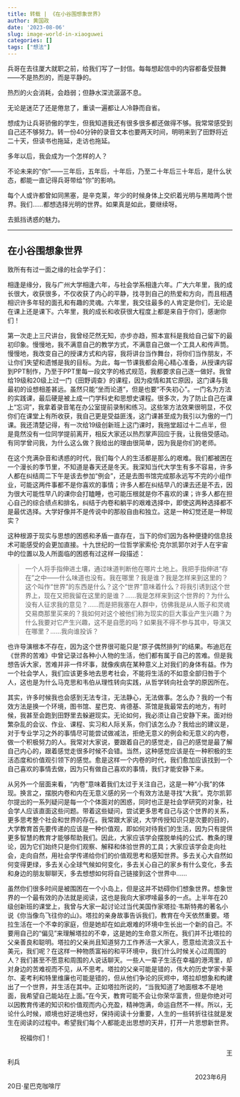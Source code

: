 ```yaml
---
title: 转载 | 《在小谷围想象世界》
author: 黄国政
date: '2023-08-06'
slug: image-world-in-xiaoguwei
categories: []
tags: ["想法"]
---
```


<!--more-->

兵哥在去往厦大就职之前，给我们写了一封信。每每想起信中的内容都备受鼓舞——不是热烈的，而是平静的。

热烈的火会消耗，会趋弱；但静水深流潺潺不息。

无论是迷茫了还是倦怠了，重读一遍都让人冷静而自省。

想成为让兵哥骄傲的学生，但我知道我还有很多很多都还做得不够。我常常感受到自己还不够努力。转一份40分钟的录音文本也要两天时间，明明来到了田野将近二十天，但读书也拖延，走访也拖延。

多年以后，我会成为一个怎样的人？

不论未来的“你”——三年后，五年后，十年后，乃至二十年后三十年后，是什么状态，都能一直记得兵哥带给“你”的影响。

每个人或许都曾如同黑塞，是辛克莱，年少的时候身体上交织着光明与黑暗两个世界。我们……都想选择光明的世界。如果真是如此，要继续呀。

去抵挡诱惑的魅力。

---

## 在小谷围想象世界

致所有有过一面之缘的社会学子们：

相逢是缘分，我与广州大学相逢六年，与社会学系相逢六年。广大六年里，我的成长很大，收获很多，不仅收获了内心的平静，找寻到自己的热爱和方向，而且相遇相识许多年轻的面孔和有趣的灵魂。六年里，我交往最多的人肯定是你们，无论是在课上还是课下。六年里，我的成长和收获很大程度上都是来自于你们，感谢你们！

第一次走上三尺讲台，我曾经茫然无知，亦步亦趋，照本宣科是我给自己留下的最初印象。慢慢地，我不满意自己的教学方式，不满意自己做一个工具人和传声筒。慢慢地，我改变自己的授课方式和内容，我将讲台当作舞台，将你们当作朋友，不让你们失望和遗憾是我的目标。为此，每一节课我都会用心精心准备，从授课内容到PPT制作，乃至于PPT里每一段文字的格式规范，我都要求自己逐一做好。我曾给19级和20级上过一门《田野调查》的课程，因为疫情和其它原因，这门课与我最初的设想相差甚远。虽然只能“坐而论道”，但是也要“不失初心”。一门名为方法的实践课，最后硬是被上成一门学科史和思想史课程。很多次，为了防止自己在课上“忘词”，我拿着录音笔在办公室提前录制和练习。这些笨方法效果很明显，不仅你们在课堂上有所收获，我自己更是受益匪浅，这门课甚至成为我引以为傲的一门课。我还清楚记得，有一次给19级创新班上这门课时，我拖堂超过十二点半，但是竟然没有一位同学提前离开，相反大家还以热烈掌声回应于我，让我倍受感动。有同学曾问我，为什么这么做？我给出的理由很简单，因为我是你们的老师。

在这个充满杂音和诱惑的时代，我们每个人的生活都是那么的艰难。我们都被困在一个漫长的季节里，不知道是春天还是冬天。我深知当代大学生有多不容易，许多人都在纠结周二下午是该去参加“例会”，还是去图书馆完成那永远写不完的小组作业，可能这两件事都不是你喜欢的事情；许多人都在纠结早八的课去还是不去，因为很大可能性早八的课你会打瞌睡，也可能压根就是你不喜欢的课；许多人都在担心自己的综合绩点和排名，纠结于内卷和躺平的艰难选择中，即使这两种选择都不是最优选择。大学好像并不是传说中的那般自由和独立。这是一种幻觉还是一种现实？

这种根源于现实与思想的困惑和矛盾一直存在，当下的你们因为各种便捷的信息技术可能感受的会更加直接。十九世纪的一位哲学家索伦·克尔凯郭尔对于人在宇宙中的位置以及人所面临的困惑有过这样一段描述：

> 一个人将手指伸进土壤，通过味道判断他在哪片土地上。我把手指伸进“存在”之中——什么味道也没有。我在哪里？我是谁？我是怎样来到这里的？这个叫作“世界”的东西是什么？这个“世界”意味着什么？将我引诱到这个世界上，现在又把我留在这里的是谁？……我是怎样来到这个世界的？为什么没有人征求我的意见？……而是把我塞在人群中，彷佛我是从人贩子和灵魂交易商那里买来的？我如何对这个被他们称为现实的巨大事业产生兴趣？为什么我要对它产生兴趣，这不是自愿的吗？如果我不得不参与其中，导演又在哪里？……我向谁投诉？

也许导演根本不存在，因为这个世界很可能只是“原子偶然排列”的结果。布迪厄在《世界的苦难》中曾记录过各种小人物的生活，他们都有属于自己的苦难。但是我想告诉大家，苦难并非一件坏事，就像疾病在某种意义上对我们的身体有益。作为一个社会学人，我们应该更多地去思考社会，不能将生活的不如意全部归咎于个人，这也是为什么马克思和韦伯从理性转向实践，从哲学转向社会学的原因所在。

其实，许多时候我也会感到无法专注，无法静心，无法做事。怎么办？我的一个有效方法是换一个环境，图书馆、星巴克、肯德基、茶馆是我最常去的地方，有时候，我甚至会跑到田野里去躲避现实。无论如何，我必须让自己安静下来。面对纷繁杂乱的会议、作业、课程、实习和人际关系，你们该怎么办？我给出的建议是，对于专业学习之外的事情尽可能尝试做减法，拒绝无意义的例会和无意义的内卷，做一个积极努力的人。我常对大家说，要跟着自己的感觉走，自己的感觉是最了解自己内心的，跟着感觉走很多时候不会错。当然，这种感觉应该是在一种积极的生活态度和价值观引领下的感觉。愈是这样一个内卷的时代，我们愈加应该找到一个自己喜欢的事情去做，因为只有做自己喜欢的事情，我们才能安静下来。

从另外一个层面来看，“内卷”意味着我们太过于关注自己，这是一种“小我”的体现。换言之，摆脱内卷和内在无意义感的另一个有效方法是寻找“大我”。克尔凯郭尔提出的一系列疑问是每一个个体面对的困惑，同时也正是社会学研究的对象，社会学人应该直面这些问题。带着这些疑问，尝试更多思考自己与这个世界的关系，更多思考整个社会和世界的存在。我常跟大家说，大学传授知识只是次要的目的，大学教育首先要传递的应该是一种价值观，即如何对待我们的生活，因为只有提供更多智慧的教育才能够帮助我们。因此，大家应该学会摆脱单纯的公式、教条的理论，因为它们始终只是你们观察、解释和体验世界的工具；大家应该学会走向社会，走向自然，用社会学传递给你们的价值观思考和感知世界。多去关心大自然如何变得更绿，多去关心全球气候如何变化，多去关心自己的家乡有什么变化，多去和身边的朋友聊聊天，多去想想如何将自己链接到这个世界中……

虽然你们很多时间是被围困在一个小岛上，但是这并不妨碍你们想象世界。想象世界的一个最有效的办法就是阅读，这也是我向大家啰嗦最多的一点。上半年在20级创新班的课堂上，我曾与大家一起讨论过当代美国作家塔拉·韦斯特弗的著名小说《你当像鸟飞往你的山》。塔拉的亲身故事告诉我们，教育在今天依然重要。塔拉生活在一个不幸的家庭，但是她却在如此艰难的环境中生长出一个新的自己。不要用自己的“偏见”来理解塔拉的不幸，这是她的生命意义所在。我们并不比塔拉的父亲善良和聪明。塔拉的父亲尚且知道努力工作养活一大家人，愿意给流浪汉五十美元，我们呢？在这样一种物质富裕的和平环境中，我们什么时候关心过周围的人？我们甚至不愿意和周围的人说话聊天。一些人一辈子生活在幸福的港湾里，却对身边的苦难视而不见，从不思考。塔拉的父亲可能是错的，伟大的历史学家卡莱尔、麦考利和特里维廉也可能是错的，但从他们争论的灰烬中，塔拉却想象和构建出了一个世界，并生活在其中。正如塔拉所说的，“当我知道了地面根本不是地面，我希望自己能站在上面。”在今天，教育可能不会让你荣华富贵，但是你绝对可以因教育传递的知识和价值观而内心充盈，精神饱满，命运自然不一样。所以，无论什么时候，顺境也好逆境也好，保持阅读十分重要，人生的一些转折往往就是发生在阅读的过程中。希望我们每个人都能走出思想的天井，打开一片思想新世界。

&emsp;&emsp;祝福你们！

&emsp;&emsp;&emsp;&emsp;&emsp;&emsp;&emsp;&emsp;&emsp;&emsp;&emsp;&emsp;&emsp;&emsp;&emsp;&emsp;&emsp;&emsp;&emsp;&emsp;&emsp;&emsp;&emsp;&emsp;&emsp;&emsp;&emsp;&emsp;&emsp;&emsp;&emsp;&emsp;&emsp;&emsp;&emsp;王利兵

&emsp;&emsp;&emsp;&emsp;&emsp;&emsp;&emsp;&emsp;&emsp;&emsp;&emsp;&emsp;&emsp;&emsp;&emsp;&emsp;&emsp;&emsp;&emsp;&emsp;&emsp;&emsp;&emsp;&emsp;&emsp;&emsp;&emsp;&emsp;&emsp;&emsp;2023年6月20日·星巴克咖啡厅
